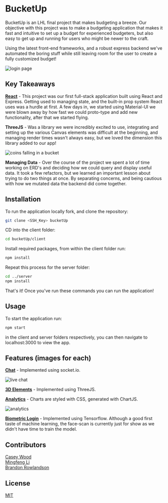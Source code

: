 # BucketUp

BucketUp is an LHL final project that makes budgeting a breeze. Our objective with this project was to make a budgeting application that makes it fast and intuitive to set up a budget for experienced budgeters, but also easy to get up and running for users who might be newer to the craft. 

   Using the latest front-end frameworks, and a robust express backend we've automated the boring stuff while still leaving room for the user to create a fully customized budget!

![login page](https://github.com/CaseyQWood/Buckets/blob/master/client/docs/login-facemesh.gif)

## Key Takeaways
**[React](https://reactjs.org/)** - This project was our first full-stack application built using React and Express. Getting used to managing state, and the built-in prop system React uses was a hurdle at first. A few days in, we started using Material-UI we were blown away by how fast we could proto-type and add new functionality, after that we started flying.

**ThreeJS** - Was a library we were incredibly excited to use, integrating and setting up the various Canvas elements was difficult at the beginning, and managing render times wasn't always easy, but we loved the dimension this library added to our app!

![coins falling in a bucket](https://github.com/CaseyQWood/Buckets/blob/master/client/docs/bucket-animation-budget.gif)

**Managing Data** - Over the course of the project we spent a lot of time working on ERD's and deciding how we could query and display useful data. It took a few refactors, but we learned an important lesson about trying to do two things at once. By separating concerns, and being cautious with how we mutated data the backend did come together.

## Installation

To run the application locally fork, and clone the repository:

```bash
git clone <SSH_Key> bucketUp
```
CD into the client folder:
```bash
cd bucketUp/client
```
Install required packages, from within the client folder run:
```bash
npm install
```
Repeat this process for the server folder:
```bash
cd ../server
npm install
```

That's it! Once you've run these commands you can run the application!

## Usage

To start the application run:
```bash
npm start
```
in the client and server folders respectively, you can then navigate to localhost:3000 to view the app.

## Features (images for each)
**[Chat](https://socket.io/)** - Implemented using socket.io. 

![live chat](https://github.com/CaseyQWood/Buckets/blob/master/client/docs/live-chat.gif) 

**[3D Elements](https://threejs.org/)** - Implemented using ThreeJS.  

**[Analytics](https://www.chartjs.org/)** - Charts are styled with CSS, generated with ChartJS.

![analytics](https://github.com/CaseyQWood/Buckets/blob/master/client/docs/Screen%20Shot%202021-08-15%20at%209.48.57%20PM.png)

**[Biometric Login](https://www.tensorflow.org/)** - Implemented using Tensorflow. Although a good first taste of machine learning, the face-scan is currently just for show as we didn't have time to train the model.

## Contributors
[Casey Wood](http://github.com/CaseyQWood)   
[Mingfeng Li](http://github.com/MingfengLi0122)   
[Brandon Rowlandson](http://github.com/Barndon99)

## License
[MIT](https://choosealicense.com/licenses/mit/) 
